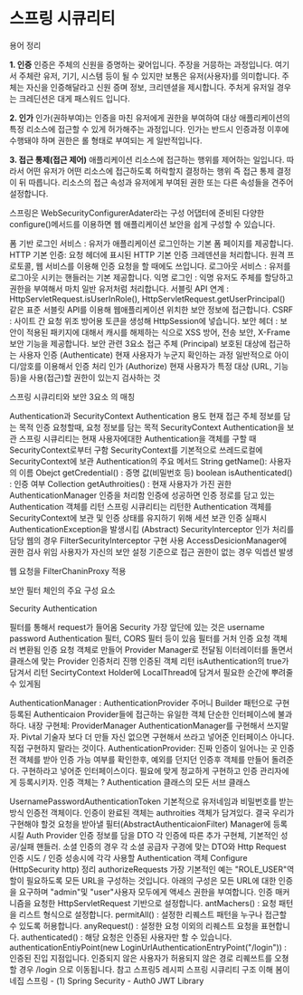 # 스프링 시큐리티

용어 정리

**1. 인증**
인증은 주체의 신원을 증명하는 괒어입니다. 주장을 거믕하는 과정입니다. 여기서 주체란 유저, 기기, 시스템 등이 될 수 있지만 보통은 유저(사용자)를 의미합니다. 주체는 자신을 인증해달라고 신원 증며 정보, 크리덴셜을 제시합니다. 주처게 유저일 경우는 크레딘션은 대게 패스워드 입니다.

**2. 인가**
인가(권하부여)는 인증을 마친 유저에게 권한을 부여하여 대상 애플리케이션의 특정 리소스에 접근할 수 있게 허가해주는 과정입니다. 인가는 반드시 인증과정 이후에 수행돼야 하며 권한은 롤 형태로 부여되는 게 일반적입니다.

**3. 접근 통제(접근 제어)**
애플리케이션 리소스에 접근하는 행위를 제어하는 일입니다. 따라서 어떤 유저가 어떤 리소스에 접근하도록 허락할지 결정하는 행위 즉 접근 통제 결정이 뒤 따릅니다. 리소스의 접근 속성과 유저에게 부여된 권한 또는 다른 속성들을 견주어 설정합니다.

스프링은 WebSecurityConfigurerAdater라는 구성 어댑터에 준비된 다양한 configure()메서드를 이용하면 웹 애플리케이션 보안을 쉽게 구성할 수 있습니다.

폼 기반 로그인 서비스 : 유저가 애플리케이션 로그인하는 기본 폼 페이지를 제공합니다.
HTTP 기본 인증: 요청 헤더에 표시된 HTTP 기본 인증 크레덴션을 처리합니다. 원격 프로토콜, 웹 서비스를 이용해 인증 요청을 할 때에도 쓰입니다.
로그아웃 서비스 : 유저를 로그아웃 시키는 핸들러는 기본 제공합니다.
익명 로그인 : 익명 유저도 주체를 할당하고 권한을 부여해서 마치 일반 유저처럼 처리합니다.
서블릿 API 연계 : HttpServletRequest.isUserInRole(), HttpServletRequest.getUserPrincipal() 같은 표준 서블릿 API를 이용해 웹애플리케이션 위치한 보안 정보에 접근합니다.
CSRF : 사이트 간 요청 위조 방어용 토큰을 생성해 HttpSession에 넣습니다.
보안 헤더 : 보안이 적용된 패키지에 대해서 캐시를 해제하는 식으로 XSS 방어, 전송 보안, X-Frame 보안 기능을 제공합니다.
보안 관련 3요소
접근 주체 (Principal)
보호된 대상에 접근하는 사용자
인증 (Authenticate)
현재 사용자가 누군지 확인하는 과정
일반적으로 아이디/암호를 이용해서 인증 처리
인가 (Authorize)
현재 사용자가 특정 대상 (URL, 기능 등)을 사용(접근)할 권한이 있는지 검사하는 것

스프링 시큐리티와 보안 3요소 의 매칭


Authentication과 SecurityContext
Authentication 용도
현재 접근 주체 정보를 담는 목적
인증 요청할때, 요청 정보를 담는 목적
SecurityContext
Authentication을 보관
스프링 시큐리티는 현재 사용자에대한 Authentication을 객체를 구할 때 SecurityContext로부터 구함
SecurityContext를 기본적으로 쓰레드로컬에 SecurityContext에 보관
Authentication의 주요 메서드
String getName(): 사용자의 이름
Obejct getCredential() : 증명 값(비밀번호 등)
boolean isAuthenticated() : 인증 여부
Collection getAuthroities() : 현재 사용자가 가진 권한
AuthenticationManager
인증을 처리함
인증에 성공하면 인증 정로를 담고 있는 Authentication 객체를 리턴
스프링 시큐리티는 리턴한 Authentication 객체를 SecurityContext에 보관 및 인증 상태를 유지하기 위해 세션 보관
인증 실패시 AuthenticationException을 발생시킴
(Abstract) SecurityInterceptor
인가 처리를 담당
웹의 경우 FilterSecurityInterceptor 구현 사용
AccessDesicionManager에 권한 검사 위임
사용자가 자신의 보안 설정 기준으로 접근 권한이 없는 경우 익셉션 발생

웹 요청을 FilterChaninProxy 적용


보안 필터 체인의 주요 구성 요소


Security Authentication


필터를 통해서 request가 들어옴
Security 가장 앞단에 있는 것은 username password Authentication 필터, CORS 필터 등이 있음
필터를 거처 인증 요청 객체러 변환됨
인증 요청 객체로 만들어 Provider Manager로 전달됨
이터레이터를 돌면서 클래스에 맞는 Provider 인증처리 진행
인증된 객체 리턴
isAuthentication의 true가 담겨서 리턴
SecirtyContext Holder에 LocalThread에 담겨서 필요한 순간에 뿌려줄 수 있게됨


AuthenticationManager : AuthenticationProvider 주머니
Builder 패턴으로 구현
등록된 Authenticaion Provider들에 접근하는 유일한 객체
단순한 인터페이스에 불과하다. 내장 구현체: ProviderManager
AuthenticationManager를 구현해서 쓰지말자. Pivtal 기술자 보다 더 만들 자신 없으면
구현해서 쓰라고 넣어준 인터페이스 아니다. 직접 구현하지 말라는 것이다.
AuthenticationProvider: 진짜 인증이 일어나는 곳
인증전 객체를 받아 인증 가능 여부를 확인한후, 예외를 던지던 인증후 객체를 만들어 돌려준다.
구현하라고 넣어준 인터페이스이다.
필요에 맞게 정교하게 구현하고 인증 관리자에게 등록시키자.
인증 객체는 ?
Authentication 클래스의 모든 서브 클래스

UsernamePasswordAuthenticationToken
기본적으로 유저네임과 비밀번호를 받는 방식
인증전 객체이다.
인증이 완료된 객체는 authroities 객체가 담겨있다.
결국 우리가 구현해야 할것
요청을 받아낼 필터(AbstractAuthenticaionFilter)
Manager에 등록시킬 Auth Provider
인증 정보를 담을 DTO
각 인증에 따른 추가 구현체, 기본적인 성공/실패 핸들러.
소셜 인증의 경우 각 소셜 공급자 구경에 맞는 DTO와 Http Request
인증 시도 / 인증 성송시에 각각 사용할 Authentication 객체
Configure (HttpSecurity http) 정리
authorizeRequests
가장 기본적인 예는 "ROLE_USER"역할이 필요하도록 모든 URL을 구성하는 것입니다. 아래의 구성은 모든 URL에 대한 인증을 요구하며 "admin"및 "user"사용자 모두에게 액세스 권한을 부여합니다.
인증 매커니즘을 요청한 HttpServletRequest 기반으로 설정합니다.
antMachers() : 요청 패턴을 리스트 형식으로 설정합니다.
permitAll() : 설정한 리퀘스트 패턴을 누구나 접근할 수 있도록 허용합니다.
anyRequest() : 설정한 요청 이외의 리퀘스트 요청을 표현합니다.
authenticated() : 해당 요청은 인증된 사용자만 할 수 있습니다.
authenticationEntiyPoint(new LoginUrlAuthenticationEntryPoint("/login")) : 인증된 진입 지점입니다. 인증되지 않은 사용자가 허용되지 않은 경로 리퀘쓰트를 오쳥할 경우 /login 으로 이동됩니다.
참고
스프링5 레시피
스프링 시큐리티 구조 이해
봄이네집 스프링 - (1) Spring Security - Auth0 JWT Library
